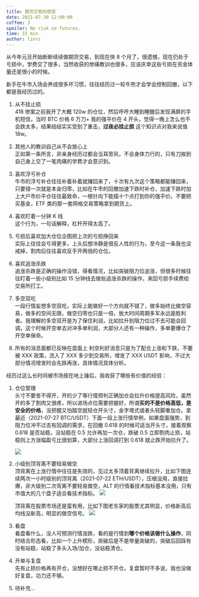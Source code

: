```yaml
---
title: 期货交易的感悟
date: 2021-07-30 12:00:00
coffee: 3
spoiler: No risk no futures.
time: 15 min
author: linrz
---
```


从今年元旦开始断断续续做期货交易，到现在快 8 个月了，很遗憾，现在仍处于亏损中，学费交了很多，当然收获的惨痛教训也很多，应该庆幸这些亏损在资金体量还是很小的时候。

新手在牛市入场会养成很多坏习惯，往往经历过一轮牛熊才会学会控制回撤，以下都是我经历过的。

1. 从不挂止损  
   418 惨案之前我开了大概 120w 的仓位，然后呼呼大睡到睡醒后发现满屏的手机短信，当时 BTC 价格 6 万刀+ 我的强平价在 4 开头，觉得一晚上怎么也不会跌太多，结果结结实实受到了重击，**过夜必挂止损** 这个知识点对我来说值 18w。

2. 其他人的教训自己从不会放心上  
   正如第一条所言，非亲身经历过都会当耳旁风，不会身体力行的，只有刀挨到自己身上交了一笔肉痛的学费才会意识到。

3. 喜欢浮亏补仓  
   牛市的浮亏补仓往往补着补着就赚回来了，十次有九次这个策略都能赚回来，只要错一次就是本金归零，比如在牛市的回撤加速下跌时补仓，加速下跌时加上大户市价平仓往往最致命，一根针向下能插十个点打到你的强平价。不要把买基金，ETF 类的那一套网格交易策略拿到期货上。

4. 喜欢盯着一分钟 K 线  
   这个行为，一句话解释，杠杆开得太高了。

5. 亏损后喜欢加大仓位企图把上次的亏损挣回来  
   实际上往往会亏得更多，上头后想冷静是很反人性的行为，至今这一条我也没戒掉，割肉后往往喜欢反手开两倍的仓位。

6. 喜欢追涨杀跌  
   追涨杀跌是正确的操作没错，得看情况，比如突破阻力位追涨，但很多时候往往盯着一些小级别比如 15 分钟线去做些追涨杀跌的操作，来回亏损手续费给交易所打工。

7. 多空双吃  
   一段行情妄想多空双吃，实际上能做好一个方向就不错了，做多始终比做空容易，做多的空间无限，做空归零也只是一倍，放大时间周期多军永远是胜利者。我理解的多空双开是为了保住利润，比如拉升到阻力位过不去可能会回调，这个时候开空单去对冲多单利润，大部分人还有一种操作，多单要爆仓了开空单保命。

8. 所有的消息面都已反映在盘面上
   利空利好消息只是为了配合上涨和下跌，不要被 XXX 政策，流入了 XXX 多少到交易所，增发了 XXX USDT 影响，不过大部分情况增发时会先跌再涨，具体情况具体分析。

经历过这么长时间被市场按在地上锤后，我收获了哪些有价值的经验：

1. 仓位管理  
   头寸不要舍不得开，开的少了等行情预判正确加仓会拉升价格提高风险，虽然开的多了割肉又很疼，所以进场点位需要把握好，所谓**买的不是价格高低，是安全的价格**，没把握又怕踏空就轻仓开头寸，金字塔式或者头轻脚重加仓。拿最近（2021-07-27 BTC/USDT）下面一段上涨行情举例，如果盘面强势，到阻力位冲不过去有回调的需求，在回撤 0.618 的时候可适当开头寸，接着观察 0.618 是否站稳，没站稳在 0.5 允许再加一次仓，跌破 0.5 立即割肉止损，站稳则上方涨幅盈亏比很划算，大部分上涨回调打到 0.618 就止跌开始拉升了。

   ![](https://img.lastwhisper.cn/futures-contract-thinking-1.png)

2. 小级别顶背离不要轻易做空  
   顶背离在上涨行情中往往是失效的，见过太多顶着背离继续拉升，比如下图连续两次一小时级别的顶背离（2021-07-22 ETH/USDT），压根没用，直接拉爆，非大级别二次背离不要轻易做空，ALT 的行情看技术指标基本没用，只有市值大的几个盘子适合看技术指标。
   ![](https://img.lastwhisper.cn/futures-contract-thinking-2.png)

   顶背离在股票市场还是蛮有用，比如下图老东家的股票尤其明显，价格新高后均线没新高，明显的做空信号。
   ![](https://img.lastwhisper.cn/futures-contract-thinking-3.png)

3. 看盘  
   看盘看什么，没人可预测行情涨跌，看的是行情到**哪个价格该做什么操作**，同时结合形态看，比如一个上升楔形，突破后是不是带量突破的，突破后回踩有没有站稳，站稳了多头入场/加仓，没站稳清仓。

4. 开单与复盘  
   先有止损价格再有开仓，没想好在哪止损不开仓。复盘暂时不多说，我也没做好复盘，功力还不够。

5. 待补充...
